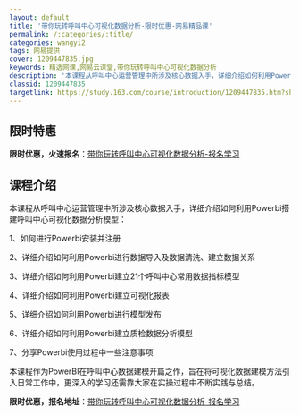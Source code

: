 ```yaml
---
layout: default
title: '带你玩转呼叫中心可视化数据分析-限时优惠-网易精品课'
permalink: /:categories/:title/
categories: wangyi2
tags: 网易提供
cover: 1209447835.jpg
keywords: 精选网课,网易云课堂,带你玩转呼叫中心可视化数据分析
description: '本课程从呼叫中心运营管理中所涉及核心数据入手，详细介绍如何利用Powerbi搭建呼叫中心可视化数据分析模型：1、如何进行'
classid: 1209447835
targetlink: https://study.163.com/course/introduction/1209447835.htm?share=1&shareId=1025206652&utm_campaign=share&utm_medium=iphoneShare&utm_source=&utm_u=1025206652
---
```


## 限时特惠

**限时优惠，火速报名**：[带你玩转呼叫中心可视化数据分析-报名学习](https://study.163.com/course/introduction/1209447835.htm?share=1&shareId=1025206652&utm_campaign=share&utm_medium=iphoneShare&utm_source=&utm_u=1025206652)

## 课程介绍

本课程从呼叫中心运营管理中所涉及核心数据入手，详细介绍如何利用Powerbi搭建呼叫中心可视化数据分析模型：

1、如何进行Powerbi安装并注册

2、详细介绍如何利用Powerbi进行数据导入及数据清洗、建立数据关系

3、详细介绍如何利用Powerbi建立21个呼叫中心常用数据指标模型

4、详细介绍如何利用Powerbi建立可视化报表

5、详细介绍如何利用Powerbi进行模型发布

6、详细介绍如何利用Powerbi建立质检数据分析模型

7、分享Powerbi使用过程中一些注意事项

本课程作为PowerBI在呼叫中心数据建模开篇之作，旨在将可视化数据建模方法引入日常工作中，更深入的学习还需靠大家在实操过程中不断实践与总结。

**限时优惠，报名地址**：[带你玩转呼叫中心可视化数据分析-报名学习](https://study.163.com/course/introduction/1209447835.htm?share=1&shareId=1025206652&utm_campaign=share&utm_medium=iphoneShare&utm_source=&utm_u=1025206652)

